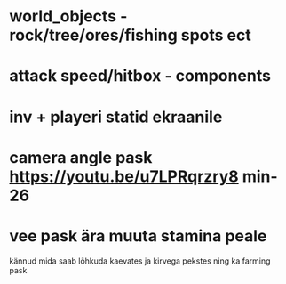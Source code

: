 # world_objects - rock/tree/ores/fishing spots ect
# attack speed/hitbox - components
# inv + playeri statid ekraanile
# camera angle pask  https://youtu.be/u7LPRqrzry8 min-26
# vee pask ära muuta stamina peale
kännud mida saab lõhkuda kaevates ja kirvega pekstes ning ka farming pask
